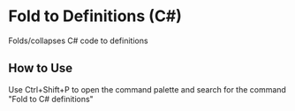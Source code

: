 # Fold to Definitions (C#)

Folds/collapses C# code to definitions

## How to Use

Use Ctrl+Shift+P to open the command palette and search for the command "Fold to C# definitions"